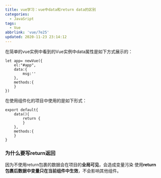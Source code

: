 ```yaml
---
title: vue学习：vue中data和return data的区别
categories:
  - JavaSript
tags:
  - Vue
abbrlink: 'vue/7e25'
updated: 2020-11-23 23:14:12
---
```


在简单的vue实例中看到的Vue实例中data属性是如下方式展示的：

```
let app= newVue({
    el:"#app",
    data:{
        msg:''
    },
    methods:{
    }
})
```

在使用组件化的项目中使用的是如下形式：

```
export default{
    data(){
        return {
        }
    },
    methods:{
    }
}
```

### 为什么要写return返回

因为不使用return包裹的数据会在项目的**全局可见**，会造成变量污染
使用**return包裹后数据中变量只在当前组件中生效**，不会影响其他组件。
